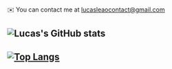 ✉️  You can contact me at [lucasleaocontact@gmail.com](mailto:lucasaugustoleao@gmail.com)
## ![Lucas's GitHub stats](https://github-readme-stats.vercel.app/api?username=imafancydev&count_private=true&show_icons=true&theme=Default)
## [![Top Langs](https://github-readme-stats.vercel.app/api/top-langs/?username=imafancydev&layout=compact)](https://github.com/anuraghazra/github-readme-stats)
